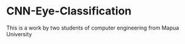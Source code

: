 # CNN-Eye-Classification

This is a work by two students of computer engineering from Mapua University
